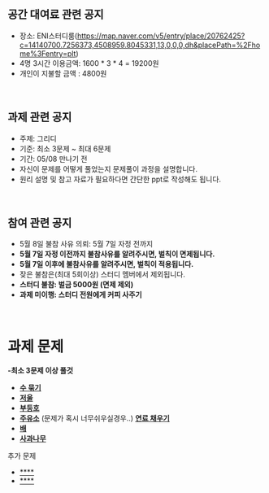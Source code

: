 ## 공간 대여료 관련 공지
- 장소: ENI스터디룸(https://map.naver.com/v5/entry/place/20762425?c=14140700.7256373,4508959.8045331,13,0,0,0,dh&placePath=%2Fhome%3Fentry=plt)
- 4명 3시간 이용금액: 1600 * 3 * 4 = 19200원
- 개인이 지불할 금액 : 4800원

<br>

## 과제 관련 공지
- 주제: 그리디
- 기준: 최소 3문제 ~ 최대 6문제
- 기간: 05/08 만나기 전
- 자신이 문제를 어떻게 풀었는지 문제풀이 과정을 설명합니다.
- 원리 설명 및 참고 자료가 필요하다면 간단한 ppt로 작성해도 됩니다.

<br>

## 참여 관련 공지
- 5월 8일 불참 사유 의뢰: 5월 7일 자정 전까지
- **5월 7일 자정 이전까지 불참사유를 알려주시면, 벌칙이 면제됩니다.**
- **5월 7일 이후에 불참사유를 알려주시면, 벌칙이 적용됩니다.**
- 잦은 불참은(최대 5회이상) 스터디 멤버에서 제외됩니다.
- **스터디 불참: 벌금 5000원 (면제 제외)**
- **과제 미이행: 스터디 전원에게 커피 사주기**
<br>

# 과제 문제

**-최소 3문제 이상 풀것**
- [**수 묶기**](https://www.acmicpc.net/problem/1744)
- [**저울**](https://www.acmicpc.net/problem/2437)
- [**부등호**](https://www.acmicpc.net/problem/2529)
- [**주유소**](https://www.acmicpc.net/problem/13305) (문제가 혹시 너무쉬우실경우..) [**연료 채우기**](https://www.acmicpc.net/problem/1826)
- [**배**](https://www.acmicpc.net/problem/1092)
- [**사과나무**](https://www.acmicpc.net/problem/19539)

추가 문제
- [****]()
- [****]()

<BR>
